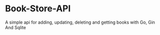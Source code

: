 # Book-Store-API

A simple api for adding, updating, deleting and getting books with Go, Gin And Sqlite
